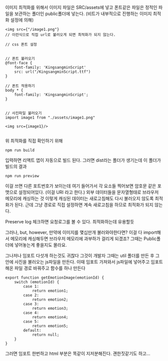 이미지 최적화를 위해서 이미지 파일은 SRC/assets에 넣고 폰트같은 파일은 정적인 파일을 보관하는 폴더인 public폴더에 넣는다. (비트가 내부적으로 진행하는 이미지 최적화 설정에 의해)
```
<img src={"/image1.png"} 
// 이런식으로 직접 url로 불러오게 되면 최적화가 되지 않는다.
```


```
// css 폰트 설정


// 폰트 불러오기
@font-face {
    font-family: 'KingsangminScript'
    src: url("/KingsangminScript.ttf")
}

// 폰트 적용하기
body * {
    font-family: 'KingsangminScript';
}


// 사진파일 불러오기
import image1 from "./assets/image1.png"

<img src={image1}/>


```

위 최적화를 직접 확인하기 위해

```
npm run build
```
입력하면 리액트 앱이 자동으로 빌드 된다.
그러면 dist라는 폴더가 생기는데 이 폴더가 빌드의 결과

```
npm run preview
```
이걸 쓰면 다른 포트번호가 보이는데 여기 들어가서 각 요소들 찍어보면 암호문 같은 포맷으로 설정되어있다. (이걸 URI 라고 한다.) 외부 데이터들을 문자열형태로 브라우저 메모리에 캐싱하는 것 이렇게 캐싱된 데이터는 새로고침해도 다시 불러오지 않도록 최적화가 된다. 근데 그냥 경로로 직접 설정하면 계속 새로고침을 하므로 최적화가 되지 않는다. 

Preserve log 체크하면 요청로그를 볼 수 있다. 최적화하는데 유용할듯

그러나, but, however, 만약에 이미지를 몇십만개 불러와야한다면?
이걸 다 import해서 메모리에 캐싱해두면 브라우저 메모리에 과부하가 걸리게 되겠죠? 그때는 Public폴더에 넣어놓는게 좋을지도 몰라요.

그나저나 임포트 다섯개 하는것도 귀찮다 그것이 개발자
그때는 util 폴더를 만든 후 그 안에 사진을 불러오는 js파일을 만든다. 
이때 임포트 가져와서 js파일에 넣어주고 임포트 해온 파일 경로 바꿔주고 함수를 하나 만든다

```
export function getEmotionImage(emotionId) {
    switch (emotionId) {
        case 1:
            return emotion1;
        case 2:
            return emotion2;
        case 3:
            return emotion3;
        case 4:
            return emotion4;
        case 5:
            return emotion5;
        default:
            return null;
    }
}
```
그러면 임포트 한번하고 html 부분은 똑같이 지저분해진다. 
괜한짓같기도 하고...
